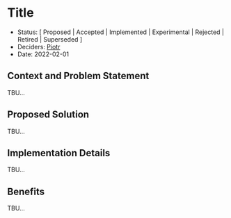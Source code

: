 # Title

* Status: [
    Proposed
    | Accepted
    | Implemented
    | Experimental
    | Rejected
    | Retired
    | Superseded
]
* Deciders: [Piotr] <!-- optional -->
* Date: 2022-02-01

## Context and Problem Statement

TBU...

## Proposed Solution

TBU...

## Implementation Details

TBU...

## Benefits

TBU...

<!-- Identifiers, in alphabetical order -->

[Piotr]: https://github.com/Katolus
